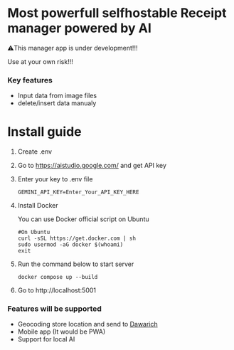 # Most powerfull selfhostable Receipt manager powered by AI
⚠️This manager app is under development!!!

 Use at your own risk!!!

### Key features
- Input data from image files
- delete/insert data manualy

# Install guide
1. Create .env
2. Go to https://aistudio.google.com/ and get API key
3. Enter your key to .env file
    ```
    GEMINI_API_KEY=Enter_Your_API_KEY_HERE
    ```
4. Install Docker

    You can use Docker official script on Ubuntu
    ```
    #On Ubuntu
    curl -sSL https://get.docker.com | sh
    sudo usermod -aG docker $(whoami)
    exit
    ```

5. Run the command below to start server

    ```
    docker compose up --build
    ```
7. Go to http://localhost:5001

### Features will be supported
- Geocoding store location and send to [Dawarich](https://github.com/Freika/dawarich)
- Mobile app (It would be PWA)
- Support for local AI
